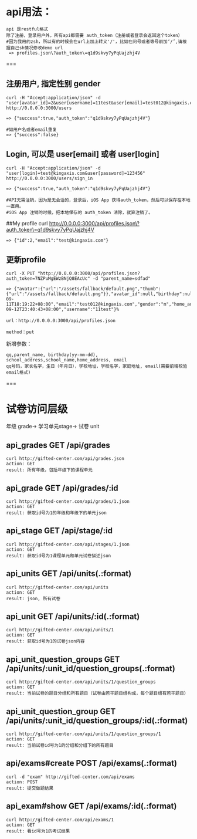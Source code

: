 # api用法：
    api 是restful格式
    除了注册，登录用户外，所有api都需要 auth_token（注册或者登录会返回这个token）
    #因为我用的zsh，所以有的时候会在url上加上转义'/'，比如在问号或者等号前加‘/’,请根据自己sh情况修改demo url
     => profiles.json\?auth_token\=q1d9skvy7yPqUajzhj4V

===

## 注册用户, 指定性别 gender
    curl -H "Accept:application/json" -d "user[avatar_id]=2&user[username]=11test&user[email]=test012@kingaxis.com&user[password]=123456&user[password_confirmation]=123456&user[gender]=m" http://0.0.0.0:3000/users
    
    => {"success":true,"auth_token":"q1d9skvy7yPqUajzhj4V"}
    
    #如用户名或者email重复
    => {"success":false}

## Login, 可以是 user[email] 或者 user[login]
    curl -H "Accept:application/json" -d "user[login]=test@kingaxis.com&user[password]=123456" http://0.0.0.0:3000/users/sign_in

    => {"success":true,"auth_token":"q1d9skvy7yPqUajzhj4V"}

    #API无需注销，因为是无会话的，登录后，iOS App 获得auth_token，然后可以保存在本地一直用。
    #iOS App 注销的时候，把本地保存的 auth_token 清除，就算注销了。

##My profile
    curl http://0.0.0.0:3000/api/profiles.json\?auth_token\=q1d9skvy7yPqUajzhj4V
    
    => {"id":2,"email":"test@kingaxis.com"}

## 更新profile
    curl -X PUT "http://0.0.0.0:3000/api/profiles.json?auth_token=7NZPuMgEWzBNjQ8EAcUc" -d "parent_name=sdfad"

    => {"avatar":{"url":"/assets/fallback/default.png","thumb":{"url":"/assets/fallback/default.png"}},"avatar_id":null,"birthday":null,"created_at":"2013-09-11T18:19:22+08:00","email":"test012@kingaxis.com","gender":"m","home_address":null,"id":98,"parent_name":"sdfad","qq":"1111","role":null,"school_address":null,"school_name":null,"updated_at":"2013-09-12T23:40:43+08:00","username":"11test"}%    

    url：http://0.0.0.0:3000/api/profiles.json

    method：put

新增参数：

    qq,parent_name, birthday(yy-mm-dd), school_address,school_name,home_address, email
    qq号码，家长名字，生日（年月日），学校地址，学校名字，家庭地址, email(需要前端校验email格式)

===
# 试卷访问层级
年级 grade-> 学习单元stage-> 试卷 unit

## api_grades      GET     /api/grades
    curl http://gifted-center.com/api/grades.json
    action: GET
    result: 所有年级，包括年级下的课程单元

## api_grade      GET     /api/grades/:id
    curl http://gifted-center.com/api/grades/1.json
    action: GET
    result: 获取id号为1的年级和年级下的单元json

## api_stage     GET     /api/stage/:id
    curl http://gifted-center.com/api/stages/1.json
    action: GET
    result: 获取id号为1课程单元和单元试卷描述json

## api_units 	GET    	/api/units(.:format)		
    curl http://gifted-center.com/api/units
    action: GET
    result: json, 所有试卷

## api_unit 	GET    	/api/units/:id(.:format)	
    curl http://gifted-center.com/api/units/1  
    action: GET
    result: 获取id号为1的试卷json内容

## api_unit_question_groups GET /api/units/:unit_id/question_groups(.:format) 
    curl http://gifted-center.com/api/units/1/question_groups
    action: GET
    result: 当前试卷的题目分组和所有题目（试卷由若干题目组构成，每个题目组有若干题目）

## api_unit_question_group GET    /api/units/:unit_id/question_groups/:id(.:format) 
    curl http://gifted-center.com/api/units/1/question_groups/1
    action: GET
    result: 当前试卷id号为1的分组和分组下的所有题目

## api/exams#create POST   /api/exams(.:format)   
    curl -d "exam" http://gifted-center.com/api/exams
    action: POST
    result: 提交做题结果                                                                                             
## api_exam#show GET    /api/exams/:id(.:format)
    curl http://gifted-center.com/api/exams/1
    action: GET
    result: 看id号为1的考试结果           
                                                                                            


